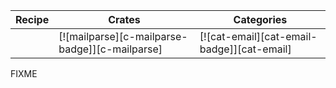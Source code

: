 | Recipe | Crates | Categories |
|--------|--------|------------|
|  | [![mailparse][c-mailparse-badge]][c-mailparse] | [![cat-email][cat-email-badge]][cat-email] |

<div class="hidden">
FIXME
</div>

